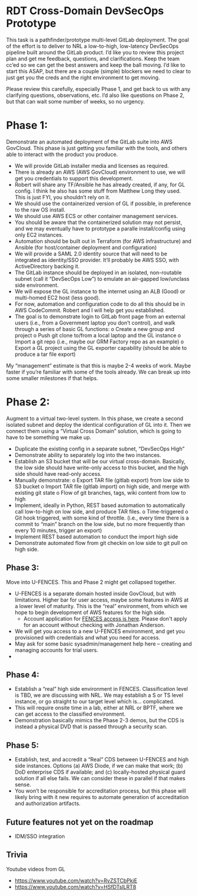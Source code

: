 # RDT Cross-Domain DevSecOps Prototype 

This task is a pathfinder/prototype multi-level GitLab deployment.  The goal of the effort is to deliver to NRL a low-to-high, low-latency DevSecOps pipeline built around the GitLab product.  I’d like you to review this project plan and get me feedback, questions, and clarifications.  Keep the team cc’ed so we can get the best answers and keep the ball moving.  I’d like to start this ASAP, but there are a couple (simple) blockers we need to clear to just get you the creds and the right environment to get moving.  

Please review this carefully, especially Phase 1, and get back to us with any clarifying questions, observations, etc.   I’d also like questions on Phase 2, but that can wait some number of weeks, so no urgency.

# Phase 1:
Demonstrate an automated deployment of the GitLab suite into AWS GovCloud.  This phase is just getting you familiar with the tools, and others able to interact with the product you produce.  

-	We will provide GitLab installer media and licenses as required.
-	There is already an AWS (AWS GovCloud) environment to use, we will get you credentials to support this development.
-	Robert will share any TF/Ansible he has already created, if any, for GL config.  I think he also has some stuff from Matthew Long they used.  This is just FYI, you shouldn’t rely on it.
-	We should use the containerized version of GL if possible, in preference to the raw OS install.
-	We should use AWS ECS or other container management services.
-	You should be aware that the containerized solution may not persist, and we may eventually have to prototype a paralle install/config using only EC2 instances.
-	Automation should be built out in Terraform (for AWS infrastructure) and Ansible (for host/container deployment and configuration)
-	We will provide a SAML 2.0 identity source that will need to be integrated as identity/SSO provider.  It’ll probably be AWS SSO, with ActiveDirectory backing it.
-	The GitLab instance should be deployed in an isolated, non-routable subnet (call it “DevSecOps Low”) to emulate an air-gapped low/unclass side environment.
-	We will expose the GL instance to the internet using an ALB (Good) or multi-homed EC2 host (less good).
-	For now, automation and configuration code to do all this should be in AWS CodeCommit.  Robert and I will help get you established.
-	The goal is to demonstrate login to GitLab front page from an external users (i.e., from a Government laptop you don’t control), and walk through a series of basic GL functions:
    o	Create a new group and project
    o	Push git clone to/from a local laptop and the GL instance
    o	Import a git repo (i.e., maybe our GRM Factory repo as an example)
    o	Export a GL project using the GL exporter capability (should be able to produce a tar file export)

My “management” estimate is that this is maybe 2-4 weeks of work.  Maybe faster if you’re familiar with some of the tools already.  We can break up into some smaller milestones if that helps.  

# Phase 2:
Augment to a virtual two-level system.  In this phase, we create a second isolated subnet and deploy the identical configuration of GL into it.   Then we connect them using a “Virtual Cross Domain” solution, which is going to have to be something we make up.

-	Duplicate the existing config in a separate subnet, “DevSecOps High”
-	Demonstrate ability to separately log into the two instances.  
-	Establish an S3 bucket that will be our virtual cross-domain.  Basically, the low side should have write-only access to this bucket, and the high side should have read-only access.  
-	Manually demonstrate:
    o	Export TAR file (gitlab export) from low side to S3 bucket
    o	Import TAR file (gitlab import) on high side, and merge with existing git state
    o	Flow of git branches, tags, wiki content from low to high
-	Implement, ideally in Python, REST based automation to automatically call low-to-high on low side, and produce TAR files.
    o	Time-triggered
    o	Git hook triggered, with some kind of throttle.  (i.e., every time there is a commit to “main” branch on the low side, but no more frequently than every 10 minutes, trigger an export)
-	Implement REST based automation to conduct the import high side
-	Demonstrate automated flow from git checkin  on low side to git pull on high side.

## Phase 3:
Move into U-FENCES.  This and Phase 2 might get collapsed together.  
-	U-FENCES is a separate domain hosted inside GovCloud, but with limitations.  Higher bar for user access, maybe some features in AWS at a lower level of maturity.  This is the “real” environment, from which we hope to begin development of AWS features for the high side. 
    - Account application for [FENCES access is here](https://fences.dso.mil/). Please don't apply for an account without checking with Jonathan Anderson.
-	We will get you access to a new U-FENCES environment, and get you provisioned with credentials and what you need for access.
-	May ask for some basic sysadmin/management help here – creating and managing accounts for trial users.
-	

## Phase 4:
-	Establish a “real” high side environment in FENCES.  Classification level is TBD, we are discussing with NRL.  We may establish a S or TS level instance, or go straight to our target level which is… complicated. 
-	This will require onsite time in a lab, either at NRL or BPTF, where we can get access to the classified environment.
-	Demonstration basically mimics the Phase 2-3 demos, but the CDS is instead a physical DVD that is passed through a security scan.

## Phase 5:
-	Establish, test, and accredit a “Real” CDS between U-FENCES and high side instances.  Options (a) AWS Diode, if we can make that work; (b) DoD enterprise CDS if available; and (c) locally-hosted physical guard solution if all else fails.  We can consider these in parallel if that makes sense.
-	You won’t be responsible for accreditation process, but this phase will likely bring with it new requires to automate generation of accreditation and authorization artifacts.

## Future features not yet on the roadmap
-   IDM/SSO integration 

## Trivia
Youtube videos from GL

- https://www.youtube.com/watch?v=RvZSTCbPkiE
- https://www.youtube.com/watch?v=HSfDTslLRT8

